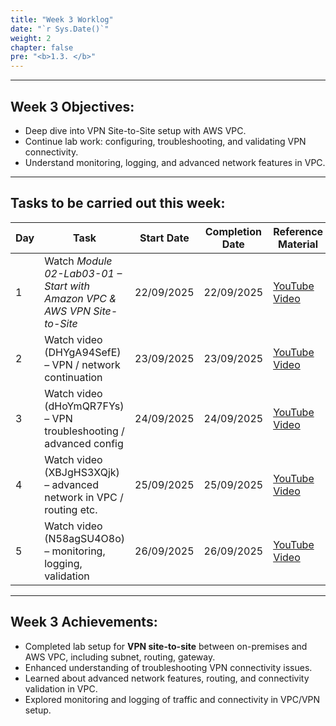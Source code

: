 ```yaml
---
title: "Week 3 Worklog"
date: "`r Sys.Date()`"
weight: 2
chapter: false
pre: "<b>1.3. </b>"
---
```


---

## Week 3 Objectives:
- Deep dive into VPN Site-to-Site setup with AWS VPC.  
- Continue lab work: configuring, troubleshooting, and validating VPN connectivity.  
- Understand monitoring, logging, and advanced network features in VPC.  

---

## Tasks to be carried out this week:

| Day | Task                                                                 | Start Date | Completion Date | Reference Material |
| --- | -------------------------------------------------------------------- | ---------- | --------------- | ------------------ |
| 1   | Watch *Module 02-Lab03-01 – Start with Amazon VPC & AWS VPN Site-to-Site* | 22/09/2025 | 22/09/2025      | [YouTube Video](https://youtu.be/O5CIvG0Wt78) |
| 2   | Watch video (DHYgA94SefE) – VPN / network continuation                 | 23/09/2025 | 23/09/2025      | [YouTube Video](https://youtu.be/DHYgA94SefE) |
| 3   | Watch video (dHoYmQR7FYs) – VPN troubleshooting / advanced config       | 24/09/2025 | 24/09/2025      | [YouTube Video](https://youtu.be/dHoYmQR7FYs) |
| 4   | Watch video (XBJgHS3XQjk) – advanced network in VPC / routing etc.      | 25/09/2025 | 25/09/2025      | [YouTube Video](https://youtu.be/XBJgHS3XQjk) |
| 5   | Watch video (N58agSU4O8o) – monitoring, logging, validation             | 26/09/2025 | 26/09/2025      | [YouTube Video](https://youtu.be/N58agSU4O8o) |

---

## Week 3 Achievements:
- Completed lab setup for **VPN site-to-site** between on-premises and AWS VPC, including subnet, routing, gateway.  
- Enhanced understanding of troubleshooting VPN connectivity issues.  
- Learned about advanced network features, routing, and connectivity validation in VPC.  
- Explored monitoring and logging of traffic and connectivity in VPC/VPN setup.  
